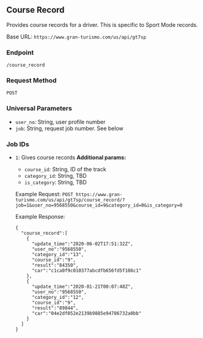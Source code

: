 ## Course Record

Provides course records for a driver. This is specific to Sport Mode records.

Base URL: `https://www.gran-turismo.com/us/api/gt7sp`

### Endpoint
`/course_record`

### Request Method
`POST`

### Universal Parameters
- `user_no`: String, user profile number
- `job`: String, request job number. See below

### Job IDs
- `1`: Gives course records
    **Additional params:**
    * `course_id`: String, ID of the track
    * `category_id`: String, TBD
    * `is_category`: String, TBD

    Example Request:
    `POST https://www.gran-turismo.com/us/api/gt7sp/course_record/?job=1&user_no=9568550&course_id=9&category_id=0&is_category=0`

    Example Response:
    ```
    {
      "course_record":[
        {
          "update_time":"2020-06-02T17:51:32Z",
          "user_no":"9568550",
          "category_id":"13",
          "course_id":"9",
          "result":"84350",
          "car":"c1ca0f9c010377abcdfb656fd5f186c1"
        },
        {
          "update_time":"2020-01-21T00:07:48Z",
          "user_no":"9568550",
          "category_id":"12",
          "course_id":"9",
          "result":"89844",
          "car":"04e2df052e2139b9885e94786732a0bb"
        }
      ]
    }
    ```
